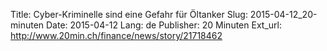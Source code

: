 Title: Cyber-Kriminelle sind eine Gefahr für Öltanker
Slug: 2015-04-12_20-minuten
Date: 2015-04-12
Lang: de
Publisher: 20 Minuten
Ext_url: http://www.20min.ch/finance/news/story/21718462